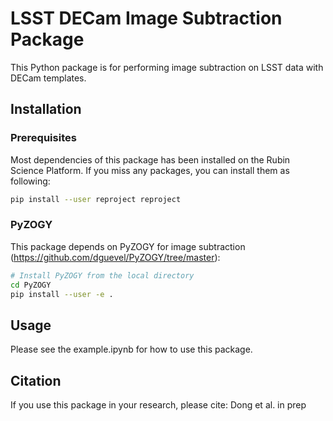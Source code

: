# LSST DECam Image Subtraction Package

This Python package is for performing image subtraction on LSST data with DECam templates.

## Installation

### Prerequisites

Most dependencies of this package has been installed on the Rubin Science Platform. If you miss any packages, you can install them as following:

```bash
pip install --user reproject reproject 
```

### PyZOGY

This package depends on PyZOGY for image subtraction (https://github.com/dguevel/PyZOGY/tree/master):

```bash
# Install PyZOGY from the local directory
cd PyZOGY
pip install --user -e .
```

## Usage

Please see the example.ipynb for how to use this package.



## Citation

If you use this package in your research, please cite: Dong et al. in prep
